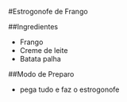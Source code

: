 #Estrogonofe de Frango

##Ingredientes
 - Frango
 - Creme de leite
 - Batata palha

##Modo de Preparo
 - pega tudo e faz o estrogonofe